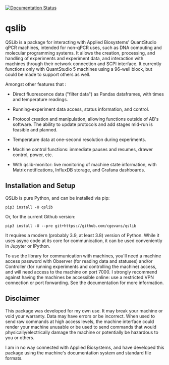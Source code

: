 [![Documentation Status](https://readthedocs.org/projects/qslib/badge/?version=latest)](https://qslib.readthedocs.io/en/latest/?badge=latest)

# qslib

QSLib is a package for interacting with Applied Biosystems' QuantStudio
qPCR machines, intended for non-qPCR uses, such as DNA computing and
molecular programming systems. It allows the creation, processing, and
handling of experiments and experiment data, and interaction with
machines through their network connection and SCPI interface. It currently
functions only with QuantStudio 5 machines using a 96-well block, but
could be made to support others as well.

Amongst other features that :

-   Direct fluorescence data ("filter data") as Pandas dataframes, with
    times and temperature readings.

-   Running-experiment data access, status information, and control.

-   Protocol creation and manipulation, allowing functions outside of
    AB's software. The ability to update protocols and add stages
    mid-run is feasible and planned.

-   Temperature data at one-second resolution during experiments.

-   Machine control functions: immediate pauses and resumes, drawer
    control, power, etc.

-   With qslib-monitor: live monitoring of machine state information,
    with Matrix notifications, InfluxDB storage, and Grafana dashboards.

## Installation and Setup

QSLib is pure Python, and can be installed via pip:

    pip3 install -U qslib
	
Or, for the current Github version:

    pip3 install -U --pre git+https://github.com/cgevans/qslib

It requires a modern (probably 3.9, at least 3.8) version of Python.
While it uses async code at its core for communication, it can be used
conveniently in Jupyter or IPython.

To use the library for communication with machines, you'll need a
machine access password with Observer (for reading data and statuses)
and/or Controller (for running experiments and controlling the machine)
access, and will need access to the machine on port 7000. I strongly
recommend against having the machines be accessible online: use a
restricted VPN connection or port forwarding. See the documentation for
more information.


## Disclaimer

This package was developed for my own use. It may break your machine or
void your warranty. Data may have errors or be incorrect. When used to
send raw commands at high access levels, the machine interface could
render your machine unusable or be used to send commands that would
physically/electrically damage the machine or potentially be hazardous
to you or others.

I am in no way connected with Applied Biosystems, and have developed
this package using the machine's documentation system and standard file
formats.

